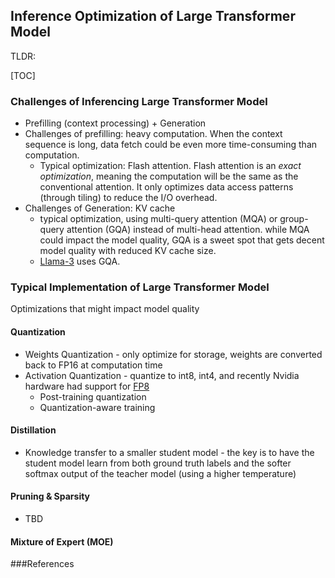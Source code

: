 ## Inference Optimization of Large Transformer Model

TLDR:

[TOC]

### Challenges of Inferencing Large Transformer Model
* Prefilling (context processing) + Generation
* Challenges of prefilling: heavy computation. When the context sequence is long, data fetch could be even more time-consuming than computation.
    * Typical optimization: Flash attention. Flash attention is an *exact optimization*, meaning the computation will be the same as the conventional attention. It only optimizes data access patterns (through tiling) to reduce the I/O overhead.
* Challenges of Generation: KV cache
    * typical optimization, using multi-query attention (MQA) or group-query attention (GQA) instead of multi-head attention. while MQA could impact the model quality, GQA is a sweet spot that gets decent model quality with reduced KV cache size.
    * [Llama-3](https://ai.meta.com/blog/meta-llama-3/) uses GQA.

### Typical Implementation of Large Transformer Model

Optimizations that might impact model quality

#### Quantization
* Weights Quantization - only optimize for storage, weights are converted back to FP16 at computation time
* Activation Quantization - quantize to int8, int4, and recently Nvidia hardware had support for [FP8](https://docs.nvidia.com/deeplearning/transformer-engine/user-guide/examples/fp8_primer.html)
    * Post-training quantization
    * Quantization-aware training

#### Distillation
* Knowledge transfer to a smaller student model - the key is to have the student model learn from both ground truth labels and the softer softmax output of the teacher model (using a higher temperature)

#### Pruning & Sparsity
* TBD

#### Mixture of Expert (MOE)


###References
